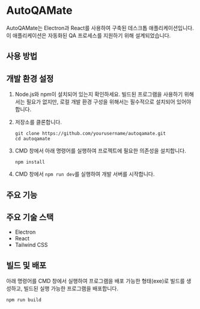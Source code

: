 # AutoQAMate

AutoQAMate는 Electron과 React를 사용하여 구축된 데스크톱 애플리케이션입니다. 이 애플리케이션은 자동화된 QA 프로세스를 지원하기 위해 설계되었습니다.

## 사용 방법


## 개발 환경 설정

1. Node.js와 npm이 설치되어 있는지 확인하세요. 빌드된 프로그램을 사용하기 위해서는 필요가 없지만, 로컬 개발 환경 구성을 위해서는 필수적으로 설치되어 있어야 합니다.
2. 저장소를 클론합니다.
   ```
   git clone https://github.com/yourusername/autoqamate.git
   cd autoqamate
   ```

3. CMD 창에서 아래 명령어를 실행하여 프로젝트에 필요한 의존성을 설치합니다.
   ```
   npm install
   ```
4. CMD 창에서 `npm run dev`를 실행하여 개발 서버를 시작합니다.


## 주요 기능

## 주요 기술 스택

- Electron
- React
- Tailwind CSS


## 빌드 및 배포
아래 명령어를 CMD 창에서 실행하여 프로그램을 배포 가능한 형태(exe)로 빌드를 생성하고, 빌드된 실행 가능한 프로그램을 배포합니다.

```
npm run build
```

